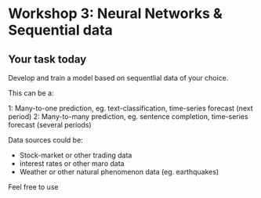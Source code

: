 # Workshop 3: Neural Networks & Sequential data

## Your task today

Develop and train a model based on sequentlial data of your choice.

This can be a:

1: Many-to-one prediction, eg. text-classification, time-series forecast (next period)
2: Many-to-many prediction, eg. sentence completion, time-series forecast (several periods)

Data sources could be: 
   * Stock-market or other trading data
   * interest rates or other maro data
   * Weather or other natural phenomenon data (eg. earthquakes)
   
 Feel free to use

